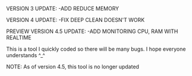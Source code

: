 VERSION 3 UPDATE:
 -ADD REDUCE MEMORY

 
VERSION 4 UPDATE:
 -FIX DEEP CLEAN DOESN'T WORK

PREVIEW VERSION 4.5 UPDATE:
 -ADD MONITORING CPU, RAM WITH REALTIME

 



 
This is a tool I quickly coded so there will be many bugs. I hope everyone understands ^_^



NOTE: As of version 4.5, this tool is no longer updated
